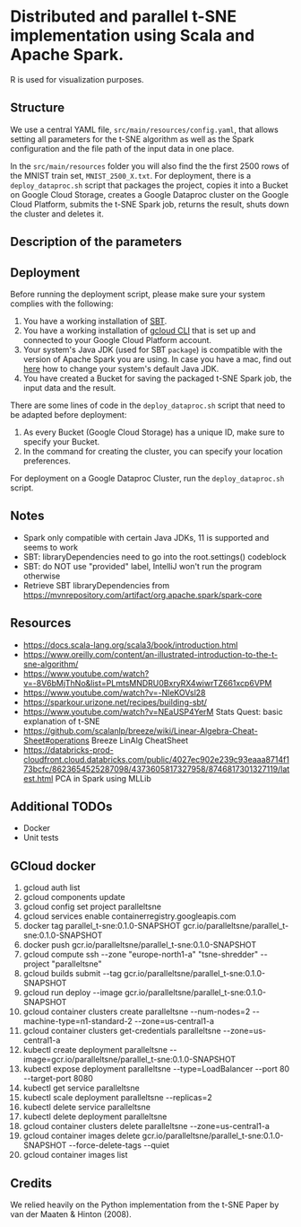 # Distributed and parallel t-SNE implementation using Scala and Apache Spark.
R is used for visualization purposes.

## Structure
We use a central YAML file, `src/main/resources/config.yaml`, that allows setting all parameters for the t-SNE algorithm as well as the Spark configuration and the file path of the input data in one place.

In the `src/main/resources` folder you will also find the the first 2500 rows of the MNIST train set, `MNIST_2500_X.txt`.
For deployment, there is a `deploy_dataproc.sh` script that packages the project, copies it into a Bucket on Google Cloud Storage, creates a Google Dataproc cluster on the Google Cloud Platform, submits the t-SNE Spark job, returns the result, shuts down the cluster and deletes it.

## Description of the parameters


## Deployment

Before running the deployment script, please make sure your system complies with the following:
1. You have a working installation of [SBT](https://www.scala-sbt.org/).
2. You have a working installation of [gcloud CLI](https://cloud.google.com/sdk/docs/install) that is set up and connected to your Google Cloud Platform account.
3. Your system's Java JDK (used for SBT `package`) is compatible with the version of Apache Spark you are using. In case you have a mac, find out [here](https://stackoverflow.com/questions/21964709/how-to-set-or-change-the-default-java-jdk-version-on-macos) how to change your system's default Java JDK.
4. You have created a Bucket for saving the packaged t-SNE Spark job, the input data and the result.

There are some lines of code in the `deploy_dataproc.sh` script that need to be adapted before deployment:

1. As every Bucket (Google Cloud Storage) has a unique ID, make sure to specify your Bucket.
2. In the command for creating the cluster, you can specify your location preferences.

For deployment on a Google Dataproc Cluster, run the `deploy_dataproc.sh` script.



## Notes
- Spark only compatible with certain Java JDKs, 11 is supported and seems to work
- SBT: libraryDependencies need to go into the root.settings() codeblock
- SBT: do NOT use "provided" label, IntelliJ won't run the program otherwise
- Retrieve SBT libraryDependencies from https://mvnrepository.com/artifact/org.apache.spark/spark-core


## Resources
- https://docs.scala-lang.org/scala3/book/introduction.html
- https://www.oreilly.com/content/an-illustrated-introduction-to-the-t-sne-algorithm/
- https://www.youtube.com/watch?v=-8V6bMjThNo&list=PLmtsMNDRU0BxryRX4wiwrTZ661xcp6VPM
- https://www.youtube.com/watch?v=-NleKOVsl28
- https://sparkour.urizone.net/recipes/building-sbt/
- https://www.youtube.com/watch?v=NEaUSP4YerM Stats Quest: basic explanation of t-SNE
- https://github.com/scalanlp/breeze/wiki/Linear-Algebra-Cheat-Sheet#operations Breeze LinAlg CheatSheet
- https://databricks-prod-cloudfront.cloud.databricks.com/public/4027ec902e239c93eaaa8714f173bcfc/8623654525287098/4373605817327958/8746817301327119/latest.html PCA in Spark using MLLib



## Additional TODOs
- Docker
- Unit tests


## GCloud docker
1. gcloud auth list
2. gcloud components update
3. gcloud config set project paralleltsne
4. gcloud services enable containerregistry.googleapis.com
5. docker tag parallel_t-sne:0.1.0-SNAPSHOT gcr.io/paralleltsne/parallel_t-sne:0.1.0-SNAPSHOT
6. docker push gcr.io/paralleltsne/parallel_t-sne:0.1.0-SNAPSHOT
7. gcloud compute ssh --zone "europe-north1-a" "tsne-shredder"  --project "paralleltsne"
8. gcloud builds submit --tag gcr.io/paralleltsne/parallel_t-sne:0.1.0-SNAPSHOT
9. gcloud run deploy --image gcr.io/paralleltsne/parallel_t-sne:0.1.0-SNAPSHOT
10. gcloud container clusters create paralleltsne --num-nodes=2 --machine-type=n1-standard-2 --zone=us-central1-a
11. gcloud container clusters get-credentials paralleltsne --zone=us-central1-a
12. kubectl create deployment paralleltsne --image=gcr.io/paralleltsne/parallel_t-sne:0.1.0-SNAPSHOT
13. kubectl expose deployment paralleltsne --type=LoadBalancer --port 80 --target-port 8080
14. kubectl get service paralleltsne
15. kubectl scale deployment paralleltsne --replicas=2
16. kubectl delete service paralleltsne
17. kubectl delete deployment paralleltsne
18. gcloud container clusters delete paralleltsne --zone=us-central1-a
19. gcloud container images delete gcr.io/paralleltsne/parallel_t-sne:0.1.0-SNAPSHOT --force-delete-tags --quiet
20. gcloud container images list

## Credits
We relied heavily on the Python implementation from the t-SNE Paper by van der Maaten & Hinton (2008).

   
